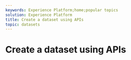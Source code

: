 ```yaml
---
keywords: Experience Platform;home;popular topics
solution: Experience Platform
title: Create a dataset using APIs
topic: datasets
---
```


# Create a dataset using APIs
